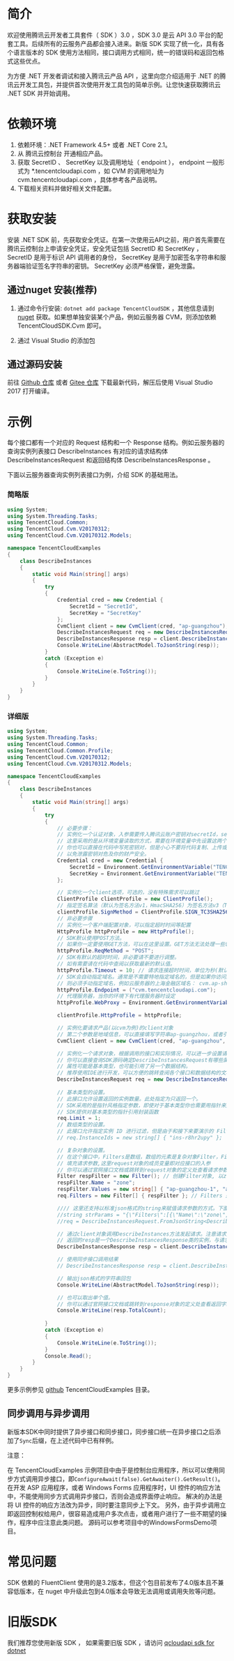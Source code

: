 # 简介

欢迎使用腾讯云开发者工具套件（ SDK ）3.0 ，SDK 3.0 是云 API 3.0 平台的配套工具。后续所有的云服务产品都会接入进来。新版 SDK 实现了统一化，具有各个语言版本的 SDK 使用方法相同，接口调用方式相同，统一的错误码和返回包格式这些优点。

为方便 .NET 开发者调试和接入腾讯云产品 API ，这里向您介绍适用于 .NET 的腾讯云开发工具包，并提供首次使用开发工具包的简单示例。让您快速获取腾讯云 .NET SDK 并开始调用。 

# 依赖环境

1. 依赖环境：.NET Framework 4.5+ 或者 .NET Core 2.1。
2. 从 腾讯云控制台 开通相应产品。
3. 获取 SecretID 、 SecretKey 以及调用地址（ endpoint ）， endpoint 一般形式为 \*.tencentcloudapi.com ，如 CVM 的调用地址为 cvm.tencentcloudapi.com ，具体参考各产品说明。
4. 下载相关资料并做好相关文件配置。

# 获取安装

安装 .NET SDK 前，先获取安全凭证。在第一次使用云API之前，用户首先需要在腾讯云控制台上申请安全凭证，安全凭证包括 SecretID 和 SecretKey ， SecretID 是用于标识 API 调用者的身份， SecretKey 是用于加密签名字符串和服务器端验证签名字符串的密钥。 SecretKey 必须严格保管，避免泄露。

## 通过nuget 安装(推荐)

1. 通过命令行安装: `dotnet add package TencentCloudSDK` ，其他信息请到 [nuget](https://www.nuget.org/packages/TencentCloudSDK/) 获取。如果想单独安装某个产品，例如云服务器 CVM，则添加依赖 TencentCloudSDK.Cvm 即可。

2. 通过 Visual Studio 的添加包 

## 通过源码安装

前往 [Github 仓库](https://github.com/tencentcloud/tencentcloud-sdk-dotnet) 或者 [Gitee 仓库](https://gitee.com/tencentcloud/tencentcloud-sdk-dotnet) 下载最新代码，解压后使用 Visual Studio 2017 打开编译。

# 示例

每个接口都有一个对应的 Request 结构和一个 Response 结构。例如云服务器的查询实例列表接口 DescribeInstances 有对应的请求结构体 DescribeInstancesRequest 和返回结构体 DescribeInstancesResponse 。

下面以云服务器查询实例列表接口为例，介绍 SDK 的基础用法。

### 简略版

```c#
using System;
using System.Threading.Tasks;
using TencentCloud.Common;
using TencentCloud.Cvm.V20170312;
using TencentCloud.Cvm.V20170312.Models;

namespace TencentCloudExamples
{
    class DescribeInstances
    {
        static void Main(string[] args)
        {
            try
            {
                Credential cred = new Credential {
                    SecretId = "SecretId",
                    SecretKey = "SecretKey"
                };               
                CvmClient client = new CvmClient(cred, "ap-guangzhou");
                DescribeInstancesRequest req = new DescribeInstancesRequest();
                DescribeInstancesResponse resp = client.DescribeInstancesSync(req);
                Console.WriteLine(AbstractModel.ToJsonString(resp));
            }
            catch (Exception e)
            {
                Console.WriteLine(e.ToString());
            }
        }
    }
}
```

### 详细版

```c#
using System;
using System.Threading.Tasks;
using TencentCloud.Common;
using TencentCloud.Common.Profile;
using TencentCloud.Cvm.V20170312;
using TencentCloud.Cvm.V20170312.Models;

namespace TencentCloudExamples
{
    class DescribeInstances
    {
        static void Main(string[] args)
        {
            try
            {
                // 必要步骤：
                // 实例化一个认证对象，入参需要传入腾讯云账户密钥对secretId，secretKey。
                // 这里采用的是从环境变量读取的方式，需要在环境变量中先设置这两个值。
                // 你也可以直接在代码中写死密钥对，但是小心不要将代码复制、上传或者分享给他人，
                // 以免泄露密钥对危及你的财产安全。
                Credential cred = new Credential {
                    SecretId = Environment.GetEnvironmentVariable("TENCENTCLOUD_SECRET_ID"),
                    SecretKey = Environment.GetEnvironmentVariable("TENCENTCLOUD_SECRET_KEY")
                };               

                // 实例化一个client选项，可选的，没有特殊需求可以跳过
                ClientProfile clientProfile = new ClientProfile();
                // 指定签名算法（默认为签名方法v1，HmacSHA256）为签名方法v3（TC3-HMAC-SHA256），可以处理超过1MB的请求
                clientProfile.SignMethod = ClientProfile.SIGN_TC3SHA256;
                // 非必要步骤
                // 实例化一个客户端配置对象，可以指定超时时间等配置
                HttpProfile httpProfile = new HttpProfile();
                // SDK默认使用POST方法。
                // 如果你一定要使用GET方法，可以在这里设置。GET方法无法处理一些较大的请求。
                httpProfile.ReqMethod = "POST";
                // SDK有默认的超时时间，非必要请不要进行调整。
                // 如有需要请在代码中查阅以获取最新的默认值。
                httpProfile.Timeout = 10; // 请求连接超时时间，单位为秒(默认60秒)
                // SDK会自动指定域名。通常是不需要特地指定域名的，但是如果你访问的是金融区的服务，
                // 则必须手动指定域名，例如云服务器的上海金融区域名： cvm.ap-shanghai-fsi.tencentcloudapi.com
                httpProfile.Endpoint = ("cvm.tencentcloudapi.com");
                // 代理服务器，当你的环境下有代理服务器时设定
                httpProfile.WebProxy = Environment.GetEnvironmentVariable("HTTPS_PROXY");

                clientProfile.HttpProfile = httpProfile;

                // 实例化要请求产品(以cvm为例)的client对象
                // 第二个参数是地域信息，可以直接填写字符串ap-guangzhou，或者引用预设的常量，clientProfile是可选的
                CvmClient client = new CvmClient(cred, "ap-guangzhou", clientProfile);

                // 实例化一个请求对象，根据调用的接口和实际情况，可以进一步设置请求参数
                // 你可以直接查询SDK源码确定DescribeInstancesRequest有哪些属性可以设置，
                // 属性可能是基本类型，也可能引用了另一个数据结构。
                // 推荐使用IDE进行开发，可以方便的跳转查阅各个接口和数据结构的文档说明。
                DescribeInstancesRequest req = new DescribeInstancesRequest();
              
                // 基本类型的设置。
                // 此接口允许设置返回的实例数量。此处指定为只返回一个。
                // SDK采用的是指针风格指定参数，即使对于基本类型你也需要用指针来对参数赋值。
                // SDK提供对基本类型的指针引用封装函数
                req.Limit = 1;
                // 数组类型的设置。
                // 此接口允许指定实例 ID 进行过滤，但是由于和接下来要演示的 Filter 参数冲突，先注释掉。
                // req.InstanceIds = new string[] { "ins-r8hr2upy" };

                // 复杂对象的设置。
                // 在这个接口中，Filters是数组，数组的元素是复杂对象Filter，Filter的成员Values是string数组。
                // 填充请求参数,这里request对象的成员变量即对应接口的入参
                // 你可以通过官网接口文档或跳转到request对象的定义处查看请求参数的定义
                Filter respFilter = new Filter(); // 创建Filter对象, 以zone的维度来查询cvm实例
                respFilter.Name = "zone";
                respFilter.Values = new string[] { "ap-guangzhou-1", "ap-guangzhou-2" };
                req.Filters = new Filter[] { respFilter }; // Filters 是成员为Filter对象的列表

                //// 这里还支持以标准json格式的string来赋值请求参数的方式。下面的代码跟上面的参数赋值是等效的
                //string strParams = "{\"Filters\":[{\"Name\":\"zone\",\"Values\":[\"ap-guangzhou-1\",\"ap-guangzhou-2\"]}]}";
                //req = DescribeInstancesRequest.FromJsonString<DescribeInstancesRequest>(strParams);

                // 通过client对象调用DescribeInstances方法发起请求。注意请求方法名与请求对象是对应的
                // 返回的resp是一个DescribeInstancesResponse类的实例，与请求对象对应
                DescribeInstancesResponse resp = client.DescribeInstancesSync(req);

                // 使用同步接口调用结果
                // DescribeInstancesResponse resp = client.DescribeInstancesSync(req);

                // 输出json格式的字符串回包
                Console.WriteLine(AbstractModel.ToJsonString(resp));

                // 也可以取出单个值。
                // 你可以通过官网接口文档或跳转到response对象的定义处查看返回字段的定义
                Console.WriteLine(resp.TotalCount);
    
            }
            catch (Exception e)
            {
                Console.WriteLine(e.ToString());
            }
            Console.Read();
        }
    }
}

```

更多示例参见 [github](https://github.com/TencentCloud/tencentcloud-sdk-dotnet) TencentCloudExamples 目录。

## 同步调用与异步调用

新版本SDK中同时提供了异步接口和同步接口，同步接口统一在异步接口之后添加了```Sync```后缀，在上述代码中已有样例。

注意：

在 TencentCloudExamples 示例项目中由于是控制台应用程序，所以可以使用同步方式调用异步接口，即`ConfigureAwait(false).GetAwaiter().GetResult()`。
在开发 ASP 应用程序，或者 Windows Forms 应用程序时，UI 控件的响应方法中，不能使用同步方式调用异步接口，否则会造成界面停止响应。
解决的办法是将 UI 控件的响应方法改为异步，同时要注意同步上下文。
另外，由于异步调用立即返回控制权给用户，很容易造成用户多次点击，或者用户进行了一些不期望的操作，程序中应注意此类问题。
源码可以参考项目中的WindowsFormsDemo项目。


# 常见问题

SDK 依赖的 FluentClient 使用的是3.2版本，但这个包目前发布了4.0版本且不兼容低版本，在 nuget 中升级此包到4.0版本会导致无法调用或调用失败等问题。

# 旧版SDK

我们推荐您使用新版 SDK ， 如果需要旧版 SDK ，请访问 [qcloudapi sdk for dotnet](https://github.com/qcloudapi/qcloudapi-sdk-dotnet)
